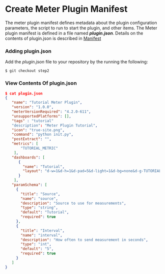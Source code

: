 Create Meter Plugin Manifest
============================

The meter plugin manifest defines metadata about the plugin configuration
parameters, the script to run to start the plugin, and other items. The Meter plugin manifest is
defined in a file named ___plugin.json___. Details on the contents of plugin.json is
described in [Manifest](../reference/manifest.md)

### Adding plugin.json

Add the _plugin.json_ file to your repository by the running the following:

```
$ git checkout step2
```

### View Contents Of plugin.json

```json
$ cat plugin.json
{
   "name": "Tutorial Meter Plugin",
   "version": "1.0.0",
   "meterVersionRequired": "4.2.0-611",
   "unsupportedPlatforms": [],
   "tags" : "tutorial"
   "description": "Meter Plugin Tutorial",
   "icon": "true-site.png",
   "command": "python init.py",
   "postExtract": "",
   "metrics": [
       "TUTORIAL_METRIC"
    ],
   "dashboards": [
      {
        "name": "Tutorial",
        "layout": "d-w=1&d-h=1&d-pad=5&d-light=1&d-bg=none&d-g-TUTORIAL_METRIC=0-0-1-1"
      }
    ],
   "paramSchema": [
     {
       "title": "Source",
       "name": "source",
       "description": "Source to use for measurements",
       "type": "string",
       "default": "Tutorial",
       "required": true
     },
     {
       "title": "Interval",
       "name": "interval",
       "description": "How often to send measurement in seconds",
       "type": "int",
       "default": "5",
       "required": true
     }
   ]
}
```

